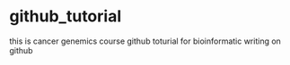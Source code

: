 # github_tutorial
this is cancer genemics course github toturial for bioinformatic 
writing on github
